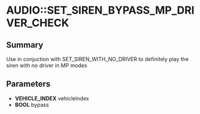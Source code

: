 # AUDIO::SET_SIREN_BYPASS_MP_DRIVER_CHECK

## Summary
Use in conjuction with SET_SIREN_WITH_NO_DRIVER to definitely play the siren with no driver in MP modes

## Parameters
* **VEHICLE_INDEX** vehicleIndex
* **BOOL** bypass